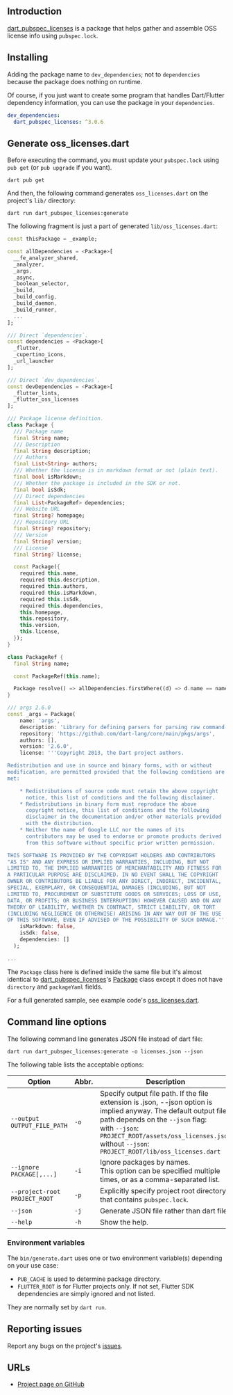 ## Introduction

[dart_pubspec_licenses](https://pub.dev/packages/dart_pubspec_licenses) is a package that helps gather and assemble OSS license info using `pubspec.lock`.

## Installing

Adding the package name to `dev_dependencies`; not to `dependencies` because the package does nothing on runtime.

Of course, if you just want to create some program that handles Dart/Flutter dependency information, you can use the package in your `dependencies`.

```yaml
dev_dependencies:
  dart_pubspec_licenses: ^3.0.6
```

## Generate oss_licenses.dart

Before executing the command, you must update your `pubspec.lock` using `pub get` (or `pub upgrade` if you want).

```shell
dart pub get
```

And then, the following command generates `oss_licenses.dart` on the project's `lib/` directory:

```shell
dart run dart_pubspec_licenses:generate
```

The following fragment is just a part of generated `lib/oss_licenses.dart`:

```dart
const thisPackage = _example;

const allDependencies = <Package>[
  __fe_analyzer_shared,
  _analyzer,
  _args,
  _async,
  _boolean_selector,
  _build,
  _build_config,
  _build_daemon,
  _build_runner,
  ...
];

/// Direct `dependencies`.
const dependencies = <Package>[
  _flutter,
  _cupertino_icons,
  _url_launcher
];

/// Direct `dev_dependencies`.
const devDependencies = <Package>[
  _flutter_lints,
  _flutter_oss_licenses
];

/// Package license definition.
class Package {
  /// Package name
  final String name;
  /// Description
  final String description;
  /// Authors
  final List<String> authors;
  /// Whether the license is in markdown format or not (plain text).
  final bool isMarkdown;
  /// Whether the package is included in the SDK or not.
  final bool isSdk;
  /// Direct dependencies
  final List<PackageRef> dependencies;
  /// Website URL
  final String? homepage;
  /// Repository URL
  final String? repository;
  /// Version
  final String? version;
  /// License
  final String? license;

  const Package({
    required this.name,
    required this.description,
    required this.authors,
    required this.isMarkdown,
    required this.isSdk,
    required this.dependencies,
    this.homepage,
    this.repository,
    this.version,
    this.license,
  });
}

class PackageRef {
  final String name;

  const PackageRef(this.name);

  Package resolve() => allDependencies.firstWhere((d) => d.name == name);
}

/// args 2.6.0
const _args = Package(
    name: 'args',
    description: 'Library for defining parsers for parsing raw command-line arguments into a set of options and values using GNU and POSIX style options.',
    repository: 'https://github.com/dart-lang/core/main/pkgs/args',
    authors: [],
    version: '2.6.0',
    license: '''Copyright 2013, the Dart project authors. 

Redistribution and use in source and binary forms, with or without
modification, are permitted provided that the following conditions are
met:

    * Redistributions of source code must retain the above copyright
      notice, this list of conditions and the following disclaimer.
    * Redistributions in binary form must reproduce the above
      copyright notice, this list of conditions and the following
      disclaimer in the documentation and/or other materials provided
      with the distribution.
    * Neither the name of Google LLC nor the names of its
      contributors may be used to endorse or promote products derived
      from this software without specific prior written permission.

THIS SOFTWARE IS PROVIDED BY THE COPYRIGHT HOLDERS AND CONTRIBUTORS
"AS IS" AND ANY EXPRESS OR IMPLIED WARRANTIES, INCLUDING, BUT NOT
LIMITED TO, THE IMPLIED WARRANTIES OF MERCHANTABILITY AND FITNESS FOR
A PARTICULAR PURPOSE ARE DISCLAIMED. IN NO EVENT SHALL THE COPYRIGHT
OWNER OR CONTRIBUTORS BE LIABLE FOR ANY DIRECT, INDIRECT, INCIDENTAL,
SPECIAL, EXEMPLARY, OR CONSEQUENTIAL DAMAGES (INCLUDING, BUT NOT
LIMITED TO, PROCUREMENT OF SUBSTITUTE GOODS OR SERVICES; LOSS OF USE,
DATA, OR PROFITS; OR BUSINESS INTERRUPTION) HOWEVER CAUSED AND ON ANY
THEORY OF LIABILITY, WHETHER IN CONTRACT, STRICT LIABILITY, OR TORT
(INCLUDING NEGLIGENCE OR OTHERWISE) ARISING IN ANY WAY OUT OF THE USE
OF THIS SOFTWARE, EVEN IF ADVISED OF THE POSSIBILITY OF SUCH DAMAGE.''',
    isMarkdown: false,
    isSdk: false,
    dependencies: []
  );

...

```

The `Package` class here is defined inside the same file but it's almost identical to [dart_pubspec_licenses](https://pub.dev/packages/dart_pubspec_licenses)'s [Package](https://pub.dev/documentation/dart_pubspec_licenses/latest/dart_pubspec_licenses/Package-class.html) class except it does not have `directory` and `packageYaml` fields.

For a full generated sample, see example code's [oss_licenses.dart](https://github.com/espresso3389/flutter_oss_licenses/blob/master/packages/flutter_oss_licenses/example/lib/oss_licenses.dart).

## Command line options

The following command line generates JSON file instead of dart file:

```shell
dart run dart_pubspec_licenses:generate -o licenses.json --json
```

The following table lists the acceptable options:

| Option                        | Abbr. | Description                                                                                                                                                                                                                                                               |
| ----------------------------- | ----- | ------------------------------------------------------------------------------------------------------------------------------------------------------------------------------------------------------------------------------------------------------------------------- |
| `--output OUTPUT_FILE_PATH`   | `-o`  | Specify output file path. If the file extension is .json, --json option is implied anyway. The default output file path depends on the `--json` flag:<br>with `--json`: `PROJECT_ROOT/assets/oss_licenses.json`<br>without `--json`: `PROJECT_ROOT/lib/oss_licenses.dart` |
| `--ignore PACKAGE[,...]` | `-i` | Ignore packages by names.<br>This option can be specified multiple times, or as a comma-separated list.
| `--project-root PROJECT_ROOT` | `-p`  | Explicitly specify project root directory that contains `pubspec.lock`.                                                                                                                                                                                                   |
| `--json`                      | `-j`  | Generate JSON file rather than dart file.                                                                                                                                                                                                                                 |
| `--help`                      | `-h`  | Show the help.                                                                                                                                                                                                                                                            |

### Environment variables

The `bin/generate.dart` uses one or two environment variable(s) depending on your use case:

- `PUB_CACHE` is used to determine package directory.
- `FLUTTER_ROOT` is for Flutter projects only. If not set, Flutter SDK dependencies are simply ignored and not listed.

They are normally set by `dart run`.

## Reporting issues

Report any bugs on the project's [issues](https://github.com/espresso3389/flutter_oss_licenses/issues).

## URLs

- [Project page on GitHub](https://github.com/espresso3389/flutter_oss_licenses)
